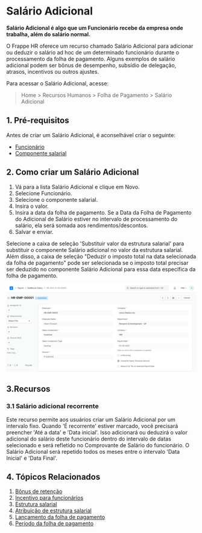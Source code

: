 # Salário Adicional



**Salário Adicional é algo que um Funcionário recebe da empresa onde trabalha, além do salário normal.**


O Frappe HR oferece um recurso chamado Salário Adicional para adicionar ou deduzir o salário ad hoc de um determinado funcionário durante o processamento da folha de pagamento. Alguns exemplos de salário adicional podem ser bônus de desempenho, subsídio de delegação, atrasos, incentivos ou outros ajustes.


Para acessar o Salário Adicional, acesse:


> Home > Recursos Humanos > Folha de Pagamento > Salário Adicional


## 1. Pré-requisitos


Antes de criar um Salário Adicional, é aconselhável criar o seguinte:


* [Funcionário](/docs/pt/human-resources/employee)
* [Componente salarial](/docs/pt/human-resources/salary-component)


## 2. Como criar um Salário Adicional


1. Vá para a lista Salário Adicional e clique em Novo.
2. Selecione Funcionário.
3. Selecione o componente salarial.
4. Insira o valor.
5. Insira a data da folha de pagamento. Se a Data da Folha de Pagamento do Adicional de Salário estiver no intervalo de processamento do salário, ela será somada aos rendimentos/descontos.
6. Salvar e enviar.


Selecione a caixa de seleção 'Substituir valor da estrutura salarial' para substituir o componente Salário adicional no valor da estrutura salarial. Além disso, a caixa de seleção "Deduzir o imposto total na data selecionada da folha de pagamento" pode ser selecionada se o imposto total precisar ser deduzido no componente Salário Adicional para essa data específica da folha de pagamento.


![Salário Adicional](/files/additional-salary.png)


## 3.Recursos


### 3.1 Salário adicional recorrente


Este recurso permite aos usuários criar um Salário Adicional por um intervalo fixo.
Quando 'É recorrente' estiver marcado, você precisará preencher 'Até a data' e 'Data inicial'.
Isso adicionará ou deduzirá o valor adicional do salário deste funcionário dentro do intervalo de datas selecionado e será refletido no Comprovante de Salário do funcionário. O Salário Adicional será repetido todos os meses entre o intervalo 'Data Inicial' e 'Data Final'.


## 4. Tópicos Relacionados


1. [Bônus de retenção](/docs/pt/human-resources/retention-bonus)
2. [Incentivo para funcionários](/docs/pt/human-resources/employee-incentive)
3. [Estrutura salarial](/docs/pt/human-resources/salary-structure)
4. [Atribuição de estrutura salarial](/docs/pt/human-resources/salary-structure-assignment)
5. [Lançamento da folha de pagamento](/docs/pt/human-resources/payroll-entry)
6. [Período da folha de pagamento](/docs/pt/human-resources/payroll-period)



